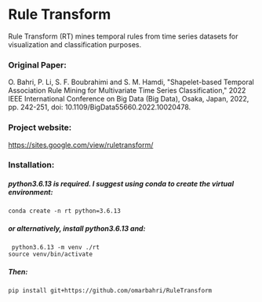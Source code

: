 # Rule Transform
Rule Transform (RT) mines temporal rules from time series datasets for visualization and classification purposes. <br />
### Original Paper: <br />
O. Bahri, P. Li, S. F. Boubrahimi and S. M. Hamdi, "Shapelet-based Temporal Association Rule Mining for Multivariate Time Series Classification," 2022 IEEE International Conference on Big Data (Big Data), Osaka, Japan, 2022, pp. 242-251, doi: 10.1109/BigData55660.2022.10020478.
### Project website: <br />
https://sites.google.com/view/ruletransform/
### Installation: <br />
##### python3.6.13 is required. I suggest using conda to create the virtual environment:
```
conda create -n rt python=3.6.13
```
##### or alternatively, install python3.6.13 and: <br />
```
 python3.6.13 -m venv ./rt
source venv/bin/activate
```
##### Then:<br />
```
pip install git+https://github.com/omarbahri/RuleTransform
```
